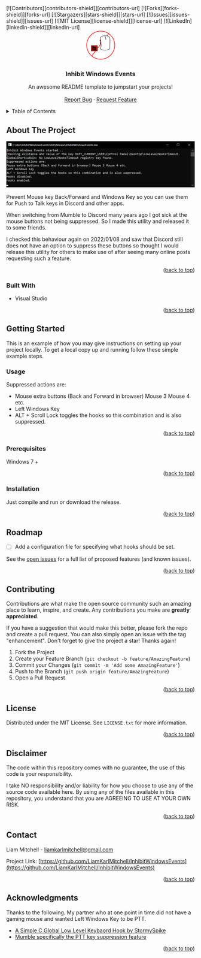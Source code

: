 <div id="top"></div>
<!-- PROJECT SHIELDS -->
<!--
*** I'm using markdown "reference style" links for readability.
*** Reference links are enclosed in brackets [ ] instead of parentheses ( ).
*** See the bottom of this document for the declaration of the reference variables
*** for contributors-url, forks-url, etc. This is an optional, concise syntax you may use.
*** https://www.markdownguide.org/basic-syntax/#reference-style-links
-->
[![Contributors][contributors-shield]][contributors-url]
[![Forks][forks-shield]][forks-url]
[![Stargazers][stars-shield]][stars-url]
[![Issues][issues-shield]][issues-url]
[![MIT License][license-shield]][license-url]
[![LinkedIn][linkedin-shield]][linkedin-url]

<!-- PROJECT LOGO -->
<br />
<div align="center">
  <a href="https://github.com/LiamKarlMitchell/InhibitWindowsEvents">
    <img src="images/logo.png" alt="Logo" width="80" height="80">
  </a>

  <h3 align="center">Inhibit Windows Events</h3>

  <p align="center">
    An awesome README template to jumpstart your projects!
    <br />
    <br />
    <a href="https://github.com/LiamKarlMitchell/InhibitWindowsEvents/issues">Report Bug</a>
    ·
    <a href="https://github.com/LiamKarlMitchell/InhibitWindowsEvents/issues">Request Feature</a>
  </p>
</div>

<!-- TABLE OF CONTENTS -->
<details>
  <summary>Table of Contents</summary>
  <ol>
    <li>
      <a href="#about-the-project">About The Project</a>
      <ul>
        <li><a href="#built-with">Built With</a></li>
      </ul>
    </li>
    <li>
      <a href="#getting-started">Getting Started</a>
      <ul>
        <li><a href="#prerequisites">Prerequisites</a></li>
        <li><a href="#installation">Installation</a></li>
      </ul>
    </li>
    <li><a href="#usage">Usage</a></li>
    <li><a href="#roadmap">Roadmap</a></li>
    <li><a href="#contributing">Contributing</a></li>
    <li><a href="#license">License</a></li>
    <li><a href="#disclaimer">Disclaimer</a></li>
    <li><a href="#contact">Contact</a></li>
    <li><a href="#acknowledgments">Acknowledgments</a></li>
  </ol>
</details>

<!-- ABOUT THE PROJECT -->
## About The Project

[![Product Name Screen Shot][product-screenshot]](https://racode.nz/InhibitWindowsEvents)

Prevent Mouse key Back/Forward and Windows Key so you can use them for Push to Talk keys in Discord and other apps.

When switching from Mumble to Discord many years ago I got sick at the mouse buttons not being suppressed.
So I made this utility and released it to some friends.


I checked this behaviour again on 2022/01/08 and saw that Discord still does not have an option to suppress these buttons so thought I would release this utility for others to make use of after seeing many online posts requesting such a feature.

<p align="right">(<a href="#top">back to top</a>)</p>

### Built With

* Visual Studio

<p align="right">(<a href="#top">back to top</a>)</p>

<!-- GETTING STARTED -->
## Getting Started

This is an example of how you may give instructions on setting up your project locally.
To get a local copy up and running follow these simple example steps.

<!-- USAGE EXAMPLES -->
### Usage

Suppressed actions are:
- Mouse extra buttons (Back and Forward in browser) Mouse 3 Mouse 4 etc.
- Left Windows Key
- ALT + Scroll Lock toggles the hooks so this combination and is also suppressed.

<p align="right">(<a href="#top">back to top</a>)</p>

### Prerequisites

Windows 7 +

<p align="right">(<a href="#top">back to top</a>)</p>

### Installation

Just compile and run or download the release.

<p align="right">(<a href="#top">back to top</a>)</p>

<!-- ROADMAP -->
## Roadmap

- [ ] Add a configuration file for specifying what hooks should be set.


See the [open issues](https://github.com/LiamKarlMitchell/InhibitWindowsEvents/issues) for a full list of proposed features (and known issues).

<p align="right">(<a href="#top">back to top</a>)</p>

<!-- CONTRIBUTING -->
## Contributing

Contributions are what make the open source community such an amazing place to learn, inspire, and create. Any contributions you make are **greatly appreciated**.

If you have a suggestion that would make this better, please fork the repo and create a pull request. You can also simply open an issue with the tag "enhancement".
Don't forget to give the project a star! Thanks again!

1. Fork the Project
2. Create your Feature Branch (`git checkout -b feature/AmazingFeature`)
3. Commit your Changes (`git commit -m 'Add some AmazingFeature'`)
4. Push to the Branch (`git push origin feature/AmazingFeature`)
5. Open a Pull Request

<p align="right">(<a href="#top">back to top</a>)</p>

<!-- LICENSE -->
## License

Distributed under the MIT License. See `LICENSE.txt` for more information.

<p align="right">(<a href="#top">back to top</a>)</p>

<!-- DISCLAIMER -->
## Disclaimer
The code within this repository comes with no guarantee, the use of this code is your responsibility.

I take NO responsibility and/or liability for how you choose to use any of the source code available here. By using any of the files available in this repository, you understand that you are AGREEING TO USE AT YOUR OWN RISK.

<p align="right">(<a href="#top">back to top</a>)</p>


<!-- CONTACT -->
## Contact

Liam Mitchell - liamkarlmitchell@gmail.com

Project Link: [https://github.com/LiamKarlMitchell/InhibitWindowsEvents](https://github.com/LiamKarlMitchell/InhibitWindowsEvents)

<p align="right">(<a href="#top">back to top</a>)</p>


<!-- ACKNOWLEDGMENTS -->
## Acknowledgments

Thanks to the following.
My partner who at one point in time did not have a gaming mouse and wanted Left Windows Key to be PTT.

* [A Simple C Global Low Level Keybaord Hook by StormySpike](https://www.codeproject.com/Articles/19004/A-Simple-C-Global-Low-Level-Keyboard-Hook)
* [Mumble specifically the PTT key suppression feature](https://github.com/mumble-voip/mumble)


<p align="right">(<a href="#top">back to top</a>)</p>


<!-- MARKDOWN LINKS & IMAGES -->
<!-- https://www.markdownguide.org/basic-syntax/#reference-style-links -->
[contributors-shield]: https://img.shields.io/github/contributors/LiamKarlMitchell/InhibitWindowsEvents.svg?style=for-the-badge
[contributors-url]: https://github.com/LiamKarlMitchell/InhibitWindowsEvents/graphs/contributors
[forks-shield]: https://img.shields.io/github/forks/LiamKarlMitchell/InhibitWindowsEvents.svg?style=for-the-badge
[forks-url]: https://github.com/LiamKarlMitchell/InhibitWindowsEvents/network/members
[stars-shield]: https://img.shields.io/github/stars/LiamKarlMitchell/InhibitWindowsEvents.svg?style=for-the-badge
[stars-url]: https://github.com/LiamKarlMitchell/InhibitWindowsEvents/stargazers
[issues-shield]: https://img.shields.io/github/issues/LiamKarlMitchell/InhibitWindowsEvents.svg?style=for-the-badge
[issues-url]: https://github.com/LiamKarlMitchell/InhibitWindowsEvents/issues
[license-shield]: https://img.shields.io/github/license/LiamKarlMitchell/InhibitWindowsEvents.svg?style=for-the-badge
[license-url]: https://github.com/LiamKarlMitchell/InhibitWindowsEvents/blob/master/LICENSE.txt
[linkedin-shield]: https://img.shields.io/badge/-LinkedIn-black.svg?style=for-the-badge&logo=linkedin&colorB=555
[linkedin-url]: https://www.linkedin.com/in/liam-mitchell-84b0053b/
[product-screenshot]: images/screenshot.png